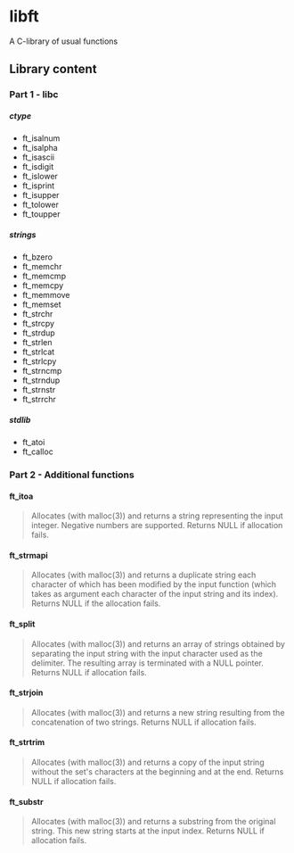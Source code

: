 # libft
A C-library of usual functions

## Library content

### Part 1 - libc

##### ctype

* ft_isalnum
* ft_isalpha
* ft_isascii
* ft_isdigit
* ft_islower
* ft_isprint
* ft_isupper
* ft_tolower
* ft_toupper

##### strings

* ft_bzero
* ft_memchr
* ft_memcmp
* ft_memcpy
* ft_memmove
* ft_memset
* ft_strchr
* ft_strcpy
* ft_strdup
* ft_strlen
* ft_strlcat
* ft_strlcpy
* ft_strncmp
* ft_strndup
* ft_strnstr
* ft_strrchr

##### stdlib

* ft_atoi
* ft_calloc

### Part 2 - Additional functions

#### ft_itoa
> Allocates (with malloc(3)) and returns a string
> representing the input integer.
> Negative numbers are supported.
> Returns NULL if allocation fails.

#### ft_strmapi
> Allocates (with malloc(3)) and returns a duplicate string each character
> of which has been modified by the input function
> (which takes as argument each character of the input string and its index).
> Returns NULL if the allocation fails.

#### ft_split
> Allocates (with malloc(3)) and returns an array of strings obtained by
> separating the input string with the input character used as the delimiter.
> The resulting array is terminated with a NULL pointer.
> Returns NULL if allocation fails.

#### ft_strjoin
> Allocates (with malloc(3)) and returns a new string resulting from
> the concatenation of two strings.
> Returns NULL if allocation fails.

#### ft_strtrim
> Allocates (with malloc(3)) and returns a copy of the input string without
> the set's characters at the beginning and at the end.
> Returns NULL if allocation fails.

#### ft_substr
> Allocates (with malloc(3)) and returns a substring from the original string.
> This new string starts at the input index.
> Returns NULL if allocation fails.
